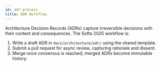 ```yaml
---
id: adr-process
title: ADR Workflow
---
```


Architecture Decision Records (ADRs) capture irreversible decisions with their context and consequences. The Softa 2025 workflow is:

1. Write a draft ADR in `docs/architecture/adr/` using the shared template.
2. Submit a pull request for async review, capturing rationale and dissent.
3. Merge once consensus is reached; merged ADRs become immutable history.
